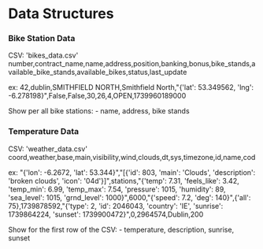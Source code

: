 # Data Structures

### Bike Station Data

CSV: 'bikes_data.csv'
number,contract_name,name,address,position,banking,bonus,bike_stands,available_bike_stands,available_bikes,status,last_update

ex: 42,dublin,SMITHFIELD NORTH,Smithfield North,"{'lat': 53.349562, 'lng': -6.278198}",False,False,30,26,4,OPEN,1739960189000

Show per all bike stations:
    - name, address, bike stands


### Temperature Data

CSV: 'weather_data.csv'
coord,weather,base,main,visibility,wind,clouds,dt,sys,timezone,id,name,cod

ex: "{'lon': -6.2672, 'lat': 53.344}","[{'id': 803, 'main': 'Clouds', 'description': 'broken clouds', 'icon': '04d'}]",stations,"{'temp': 7.31, 'feels_like': 3.42, 'temp_min': 6.99, 'temp_max': 7.54, 'pressure': 1015, 'humidity': 89, 'sea_level': 1015, 'grnd_level': 1000}",6000,"{'speed': 7.2, 'deg': 140}",{'all': 75},1739878592,"{'type': 2, 'id': 2046043, 'country': 'IE', 'sunrise': 1739864224, 'sunset': 1739900472}",0,2964574,Dublin,200

Show for the first row of the CSV:
    - temperature, description, sunrise, sunset


